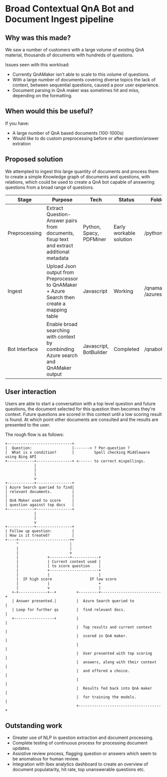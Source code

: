 # Broad Contextual QnA Bot and Document Ingest pipeline

## Why was this made?

We saw a number of customers with a large volume of existing QnA material, thousands of documents with hundreds of questions. 

Issues seen with this workload:

* Currently QnAMaker isn't able to scale to this volume of questions.
* With a large number of documents covering diverse topics the lack of context, between sequential questions, caused a poor user experience.
* Document parsing in QnA maker was sometimes hit and miss, depending on the formatting.

## When would this be useful?

If you have:

* A large number of QnA based documents (100-1000s)
* Would like to do custom preprocessing before or after question/answer extration

## Proposed solution

We attempted to ingest this large quantity of documents and process them to create a simple Knowledge graph of documents and questions, with relations, which could be used to create a QnA bot capable of answering questions from a broad range of questions.

| Stage         | Purpose                                                                                  | Tech                    | Status                  | Folders |
| ------------- | ---------------------------------------------------------------------------------------- | ----------------------- | ----------------------- |-------------|
| Preprocessing | Extract Question-Answer pairs from documents, fixup text and extract additional metadata | Python, Spacy, PDFMiner | Early workable solution | /python |
| Ingest        | Upload Json output from Preprocessor to QnAMaker + Azure Search then create a mapping table    | Javascript              | Working                 | /qnamaker & /azuresearch |
| Bot Interface | Enable broad searching with context by combinding Azure search and QnAMaker output       | Javascript, BotBuilder  | Completed               | /qnabot |

## User interaction

Users are able to start a conversation with a top level question and future questions, the document selected for this question then becomes they're context. Future questions are scored in this context until a low scoring result is found. At which point other documents are consulted and the results are presented to the user. 

The rough flow is as follows:

```
+-----------------------------+
|  Question:                  |-------> ? Per-question ?
|  What is x condition?       |         Spell checking Middleware using Bing API
+------------+----------------+ <------ to correct mispellings.
             |
             |
             |
             v
+------------+----------------+
| Azure Search queried to find|
| relevant documents.         |
|                             |
| QnA Maker used to score     |
| question against top docs   |
+------------+----------------+
             |
             |
             v
+------------+----------------+
| Follow up question:         |
| How is it treated?          |
+----+-----------------------++
     ^                       |
     |                       |
     |                       v
     |             +---------+------------+
     |             | Current context used |
     |             | to score question    |
     |             +----------------------+
     |             |                      |
     |  IF high score                 IF low score
     |             |                      +
     |             v                      |
   +-+-------------+--+         +---------+---------------------------+
   | Answer presented.|         |  Azure Search queried to            |
   | Loop for further qs        |  find relevant docs.                |
   +------------------+         |                                     |
                                |  Top results and current context    |
                                |  scored in QnA maker.               |
                                |                                     |
                                |  User presented with top scoring    |
                                |  answers, along with their context  |
                                |  and offered a choice.              |
                                |                                     |
                                |  Results fed back into QnA maker    |
                                |  for training the models.           |
                                +-------------------------------------+
```

## Outstanding work

* Greater use of NLP in question extraction and document processing. 
* Complete testing of continuous process for processing document updates. 
* Assistive review process, flagging question or answers which seem to be anomalous for human review. 
* Integration with Ibex analytics dashboard to create an overview of document populatarity, hit rate, top unanswerable questions etc. 